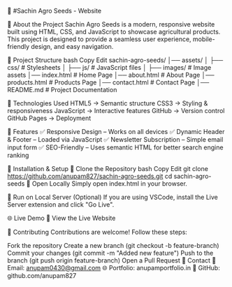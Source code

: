 📌 #Sachin Agro Seeds - Website

🌱 About the Project
Sachin Agro Seeds is a modern, responsive website built using HTML, CSS, and JavaScript to showcase agricultural products. This project is designed to provide a seamless user experience, mobile-friendly design, and easy navigation.

📂 Project Structure
bash
Copy
Edit
sachin-agro-seeds/
│── assets/
│   ├── css/            # Stylesheets
│   ├── js/             # JavaScript files
│   ├── images/         # Image assets
│── index.html          # Home Page
│── about.html          # About Page
│── products.html       # Products Page
│── contact.html        # Contact Page
│── README.md           # Project Documentation

🔧 Technologies Used
HTML5 → Semantic structure
CSS3 → Styling & responsiveness
JavaScript → Interactive features
GitHub → Version control
GitHub Pages → Deployment

🚀 Features
✅ Responsive Design – Works on all devices
✅ Dynamic Header & Footer – Loaded via JavaScript
✅ Newsletter Subscription – Simple email input form
✅ SEO-Friendly – Uses semantic HTML for better search engine ranking

📌 Installation & Setup
🔹 Clone the Repository
bash
Copy
Edit
git clone https://github.com/anupam827/sachin-agro-seeds.git
cd sachin-agro-seeds
🔹 Open Locally
Simply open index.html in your browser.

🔹 Run on Local Server (Optional)
If you are using VSCode, install the Live Server extension and click "Go Live".

🌐 Live Demo
🚀 View the Live Website

🤝 Contributing
Contributions are welcome! Follow these steps:

Fork the repository
Create a new branch (git checkout -b feature-branch)
Commit your changes (git commit -m "Added new feature")
Push to the branch (git push origin feature-branch)
Open a Pull Request
📩 Contact
📧 Email: anupam0430@gmail.com
🌐 Portfolio: anupamportfolio.in
🐙 GitHub: github.com/anupam827
